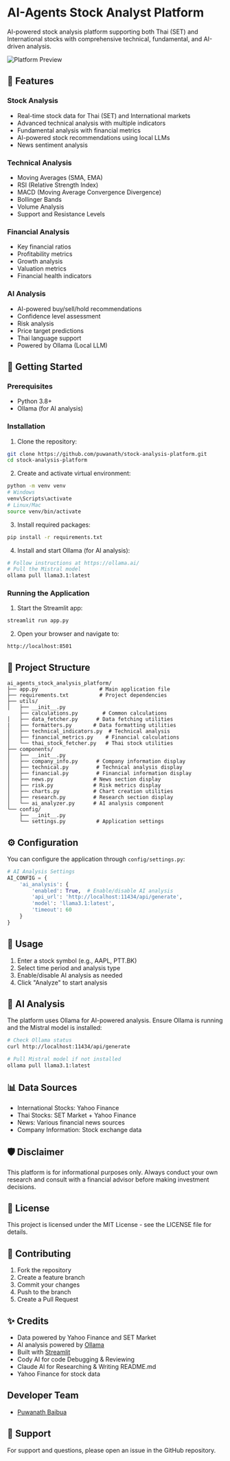 # AI-Agents Stock Analyst Platform

AI-powered stock analysis platform supporting both Thai (SET) and International stocks with comprehensive technical, fundamental, and AI-driven analysis.

![Platform Preview](preview.png)

## 🌟 Features

### Stock Analysis
- Real-time stock data for Thai (SET) and International markets
- Advanced technical analysis with multiple indicators
- Fundamental analysis with financial metrics
- AI-powered stock recommendations using local LLMs
- News sentiment analysis

### Technical Analysis
- Moving Averages (SMA, EMA)
- RSI (Relative Strength Index)
- MACD (Moving Average Convergence Divergence)
- Bollinger Bands
- Volume Analysis
- Support and Resistance Levels

### Financial Analysis
- Key financial ratios
- Profitability metrics
- Growth analysis
- Valuation metrics
- Financial health indicators

### AI Analysis
- AI-powered buy/sell/hold recommendations
- Confidence level assessment
- Risk analysis
- Price target predictions
- Thai language support
- Powered by Ollama (Local LLM)

## 🚀 Getting Started

### Prerequisites
- Python 3.8+
- Ollama (for AI analysis)

### Installation

1. Clone the repository:
```bash
git clone https://github.com/puwanath/stock-analysis-platform.git
cd stock-analysis-platform
```

2. Create and activate virtual environment:
```bash
python -m venv venv
# Windows
venv\Scripts\activate
# Linux/Mac
source venv/bin/activate
```

3. Install required packages:
```bash
pip install -r requirements.txt
```

4. Install and start Ollama (for AI analysis):
```bash
# Follow instructions at https://ollama.ai/
# Pull the Mistral model
ollama pull llama3.1:latest
```

### Running the Application

1. Start the Streamlit app:
```bash
streamlit run app.py
```

2. Open your browser and navigate to:
```
http://localhost:8501
```

## 📁 Project Structure

```
ai_agents_stock_analysis_platform/
├── app.py                    # Main application file
├── requirements.txt          # Project dependencies
├── utils/
│   ├── __init__.py
    ├── calculations.py        # Common calculations
│   ├── data_fetcher.py      # Data fetching utilities
|   ├── formatters.py       # Data formatting utilities
│   ├── technical_indicators.py  # Technical analysis
│   ├── financial_metrics.py    # Financial calculations
│   └── thai_stock_fetcher.py   # Thai stock utilities
├── components/
│   ├── __init__.py
│   ├── company_info.py      # Company information display
│   ├── technical.py         # Technical analysis display
│   ├── financial.py         # Financial information display
│   ├── news.py             # News section display
│   ├── risk.py             # Risk metrics display
│   ├── charts.py           # Chart creation utilities
│   ├── research.py         # Research section display
│   └── ai_analyzer.py      # AI analysis component
└── config/
    ├── __init__.py
    └── settings.py          # Application settings
```

## ⚙️ Configuration

You can configure the application through `config/settings.py`:

```python
# AI Analysis Settings
AI_CONFIG = {
    'ai_analysis': {
        'enabled': True,  # Enable/disable AI analysis
        'api_url': 'http://localhost:11434/api/generate',
        'model': 'llama3.1:latest',
        'timeout': 60
    }
}
```

## 🔧 Usage

1. Enter a stock symbol (e.g., AAPL, PTT.BK)
2. Select time period and analysis type
3. Enable/disable AI analysis as needed
4. Click "Analyze" to start analysis

## 🤖 AI Analysis

The platform uses Ollama for AI-powered analysis. Ensure Ollama is running and the Mistral model is installed:

```bash
# Check Ollama status
curl http://localhost:11434/api/generate

# Pull Mistral model if not installed
ollama pull llama3.1:latest
```

## 📊 Data Sources

- International Stocks: Yahoo Finance
- Thai Stocks: SET Market + Yahoo Finance
- News: Various financial news sources
- Company Information: Stock exchange data

## 🛡️ Disclaimer

This platform is for informational purposes only. Always conduct your own research and consult with a financial advisor before making investment decisions.

## 📝 License

This project is licensed under the MIT License - see the LICENSE file for details.

## 🤝 Contributing

1. Fork the repository
2. Create a feature branch
3. Commit your changes
4. Push to the branch
5. Create a Pull Request

## ✨ Credits

- Data powered by Yahoo Finance and SET Market
- AI analysis powered by [Ollama](https://ollama.ai/)
- Built with [Streamlit](https://streamlit.io/)
- Cody AI for code Debugging & Reviewing
- Claude AI for Researching & Writing README.md
- Yahoo Finance for stock data

## Developer Team
- [Puwanath Baibua](https://github.com/puwanath)

## 📧 Support

For support and questions, please open an issue in the GitHub repository.